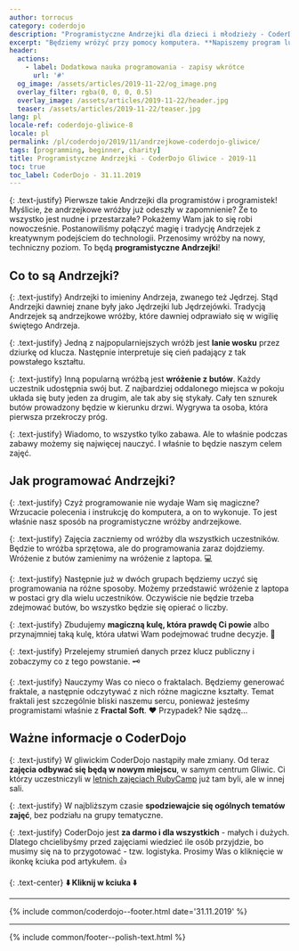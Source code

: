 ```yaml
---
author: torrocus
category: coderdojo
description: "Programistyczne Andrzejki dla dzieci i młodzieży - CoderDojo Gliwice #8"
excerpt: "Będziemy wróżyć przy pomocy komputera. **Napiszemy program lub grę**, która będzie symulowała andrzejkowe wróżby. Wszak Andrzejki to czas zabawy i magii."
header:
  actions:
    - label: Dodatkowa nauka programowania - zapisy wkrótce
      url: '#'
  og_image: /assets/articles/2019-11-22/og_image.png
  overlay_filter: rgba(0, 0, 0, 0.5)
  overlay_image: /assets/articles/2019-11-22/header.jpg
  teaser: /assets/articles/2019-11-22/teaser.jpg
lang: pl
locale-ref: coderdojo-gliwice-8
locale: pl
permalink: /pl/coderdojo/2019/11/andrzejkowe-coderdojo-gliwice/
tags: [programming, beginner, charity]
title: Programistyczne Andrzejki - CoderDojo Gliwice - 2019-11
toc: true
toc_label: CoderDojo - 31.11.2019
---
```


{: .text-justify}
Pierwsze takie Andrzejki dla programistów i programistek!
Myślicie, że andrzejkowe wróżby już odeszły w zapomnienie?
Że to wszystko jest nudne i przestarzałe?
Pokażemy Wam jak to się robi nowocześnie.
Postanowiliśmy połączyć magię i tradycję Andrzejek z kreatywnym podejściem do technologii.
Przenosimy wróżby na nowy, techniczny poziom.
To będą **programistyczne Andrzejki**!


## Co to są Andrzejki?

{: .text-justify}
Andrzejki to imieniny Andrzeja, zwanego też Jędrzej.
Stąd Andrzejki dawniej znane były jako Jędrzejki lub Jędrzejówki.
Tradycją Andrzejek są andrzejkowe wróżby, które dawniej odprawiało się w wigilię świętego Andrzeja.

{: .text-justify}
Jedną z najpopularniejszych wróżb jest **lanie wosku** przez dziurkę od klucza.
Następnie interpretuje się cień padający z tak powstałego kształtu.

{: .text-justify}
Inną popularną wróżbą jest **wróżenie z butów**.
Każdy uczestnik udostępnia swój but.
Z najbardziej oddalonego miejsca w pokoju układa się buty jeden za drugim, ale tak aby się stykały.
Cały ten sznurek butów prowadzony będzie w kierunku drzwi.
Wygrywa ta osoba, która pierwsza przekroczy próg.

{: .text-justify}
Wiadomo, to wszystko tylko zabawa.
Ale to właśnie podczas zabawy możemy się najwięcej nauczyć.
I właśnie to będzie naszym celem zajęć.


## Jak programować Andrzejki?

{: .text-justify}
Czyż programowanie nie wydaje Wam się magiczne?
Wrzucacie polecenia i instrukcję do komputera, a on to wykonuje.
To jest właśnie nasz sposób na programistyczne wróżby andrzejkowe.

{: .text-justify}
Zajęcia zaczniemy od wróżby dla wszystkich uczestników.
Będzie to wróżba sprzętowa, ale do programowania zaraz dojdziemy.
Wróżenie z butów zamienimy na wróżenie z laptopa.
💻

{: .text-justify}
Następnie już w dwóch grupach będziemy uczyć się programowania na różne sposoby.
Możemy przedstawić wróżenie z laptopa w postaci gry dla wielu uczestników.
Oczywiście nie będzie trzeba zdejmować butów, bo wszystko będzie się opierać o liczby.

{: .text-justify}
Zbudujemy **magiczną kulę, która prawdę Ci powie** albo przynajmniej taką kulę, która ułatwi Wam podejmować trudne decyzje.
🔮

{: .text-justify}
Przelejemy strumień danych przez klucz publiczny i zobaczymy co z tego powstanie.
🗝️

{: .text-justify}
Nauczymy Was co nieco o fraktalach.
Będziemy generować fraktale, a następnie odczytywać z nich różne magiczne kształty.
Temat fraktali jest szczególnie bliski naszemu sercu, ponieważ jesteśmy programistami właśnie z **Fractal Soft**.
❤️
Przypadek?
Nie sądzę...


## Ważne informacje o CoderDojo

{: .text-justify}
W gliwickim CoderDojo nastąpiły małe zmiany.
Od teraz **zajęcia odbywać się będą w nowym miejscu**, w samym centrum Gliwic.
Ci którzy uczestniczyli w [letnich zajęciach RubyCamp](/pl/szkolenia/rubycamp/) już tam byli, ale w innej sali.

{: .text-justify}
W najbliższym czasie **spodziewajcie się ogólnych tematów zajęć**, bez podziału na grupy tematyczne.

{: .text-justify}
CoderDojo jest **za darmo i dla wszystkich** - małych i dużych.
Dlatego chcielibyśmy przed zajęciami wiedzieć ile osób przyjdzie, bo musimy się na to przygotować - tzw. logistyka.
Prosimy Was o kliknięcie w ikonkę kciuka pod artykułem.
👍

{: .text-center}
**⬇️ Kliknij w kciuka ⬇️**

----

{% include common/coderdojo--footer.html date='31.11.2019' %}

----
{% include common/footer--polish-text.html %}
